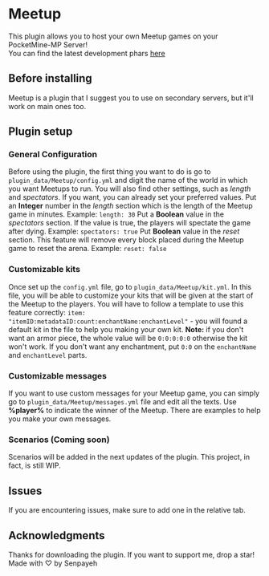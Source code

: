 # Meetup
This plugin allows you to host your own Meetup games on your PocketMine-MP Server!\
You can find the latest development phars [here](https://poggit.pmmp.io/ci/senpayeh/Meetup/Meetup)
## Before installing
Meetup is a plugin that I suggest you to use on secondary servers, but it'll work on main ones too.
## Plugin setup
### General Configuration
Before using the plugin, the first thing you want to do is go to ```plugin_data/Meetup/config.yml``` and digit the name of the world in which you want Meetups to run. You will also find other settings, such as *length* and *spectators*. If you want, you can already set your preferred values. 
Put an **Integer** number in the *length* section which is the length of the Meetup game in minutes. Example: ```length: 30```
Put a **Boolean** value in the *spectators* section. If the value is true, the players will spectate the game after dying. Example: ```spectators: true```
Put **Boolean** value in the *reset* section. This feature will remove every block placed during the Meetup game to reset the arena. Example: ```reset: false```
### Customizable kits
Once set up the ```config.yml``` file, go to ```plugin_data/Meetup/kit.yml```. In this file, you will be able to customize your kits that will be given at the start of the Meetup to the players. You will have to follow a template to use this feature correctly:
```item: "itemID:metadataID:count:enchantName:enchantLevel"``` - you will found a default kit in the file to help you making your own kit.
**Note:** if you don't want an armor piece, the whole value will be ```0:0:0:0:0``` otherwise the kit won't work. If you don't want any enchantment, put ```0:0``` on the ```enchantName``` and ```enchantLevel``` parts.
### Customizable messages
If you want to use custom messages for your Meetup game, you can simply go to ```plugin_data/Meetup/messages.yml``` file and edit all the texts. Use **%player%** to indicate the winner of the Meetup. There are examples to help you make your own messages.
### Scenarios (Coming soon)
Scenarios will be added in the next updates of the plugin. This project, in fact, is still WIP.
## Issues
If you are encountering issues, make sure to add one in the relative tab.
## Acknowledgments
Thanks for downloading the plugin. If you want to support me, drop a star!
Made with ♡ by Senpayeh
